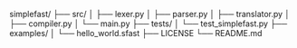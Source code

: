 simplefast/
├── src/
│   ├── lexer.py
│   ├── parser.py
│   ├── translator.py
│   ├── compiler.py
│   └── main.py
├── tests/
│   └── test_simplefast.py
├── examples/
│   └── hello_world.sfast
├── LICENSE
└── README.md

